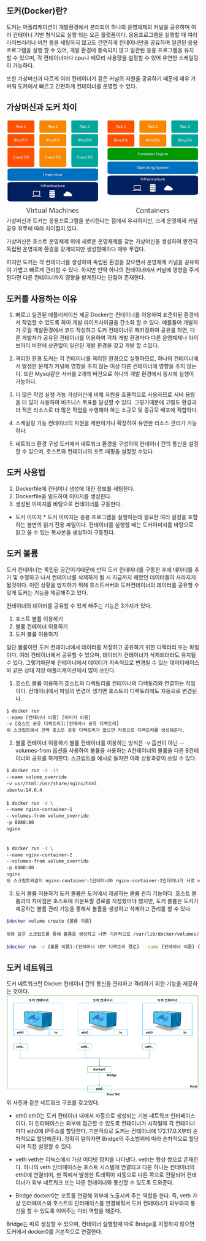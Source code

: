## 도커(Docker)란?

도커는 어플리케이션이 개발환경에서 분리되어 하나의 운영체제의 커널을 공유하며 여러 컨테이너 기반 형식으로 실행 되는 오픈 플랫폼이다. 응용프로그램을 실행할 때 여러 라이브러리나 버전 등을 세팅하지 않고도 간편하게 컨테이너만을 공유하며 일관된 응용 프로그램을 실행 할 수 있어, 개발 환경에 종속되지 않고 일관된 응용 프로그램을 유지 할 수 있으며, 각 컨테이너마다 cpu나 메모리 사용량을 설정할 수 있어 유연한 스케일링이 가능하다.

또한 가상머신과 다르게 여러 컨테이너가 같은 커널의 자원을 공유하기 때문에 매우 가벼워 도커에서 빠르고 간편하게 컨테이너를 운영할 수 있다.


## 가상머신과 도커 차이
<img src="./img.png">
가상머신과 도커는 응용프로그램을 분리한다는 점에서 유사하지만, 크게 운영체제 커널 공유 유무에 따라 차이점이 있다.

가상머신은 호스트 운영체제 위에 새로운 운영체제를 갖는 가상머신을 생성하여 완전히 독립된 운영체제 환경을 갖게되지만 생성할때마다 매우 무겁다.

하지만 도커는 각 컨테이너를 생성하여 독립된 환경을 갖으면서 운영체제 커널을 공유하여 가볍고 빠르게 관리할 수 있다. 하지만 만약 하나의 컨테이너에서 커널에 영향을 주게된다면 다른 컨테이너까지 영향을 받게된다는 단점이 존재한다.


## 도커를 사용하는 이유

1. 빠르고 일관된 애플리케이션 제공
   Docker는 컨테이너를 이용하여 표준화된 환경에서 작업할 수 있도록 하여 개발 라이프사이클을 간소화 할 수 있다. 예를들어 개발자가 로컬 개발환경에서 코드 작성하고 도커 컨테이너로 패키징하여 공유를 하면, 다른 개발자가 공유된 컨테이너를 이용하여 각자 개발 환경마다 다른 운영체제나 라이브러리 버전에 상관없이 일관된 개발 환경을 갖고 개발 할 수있다.

2. 격리된 환경
   도커는 각 컨테이너를 격리된 환경으로 실행하므로, 하나의 컨테이너에서 발생한 문제가 커널에 영향을 주지 않는 이상 다른 컨테이너에 영향을 주지 않는다. 또한 Mysql같은 서버를 2개의 버전으로 하나의 개발 환경에서 동시에 실행이 가능하다.

3. 더 많은 작업 실행 가능
   가상머신에 비해 자원을 효율적으로 사용하므로 서버 용량을 더 많이 사용하여 비즈니스 목표를 달성할 수 있다. 그렇기때문에 고밀도 환경과 더 적은 리소스로 더 많은 작업을 수행해야 하는 소규모 및 중규모 배포에 적합하다.

4. 스케일링 가능
   컨테이너의 자원을 제한하거나 확장하여 유연한 리소스 관리가 가능하다.

5. 네트워크 환경 구성
   도커에서 네트워크 환경을 구성하여 컨테이너 간의 통신을 설정할 수 있으며, 호스트와 컨테이너의 포트 매핑을 설정할 수있다.


## 도커 사용법
1. Dockerfile에 컨테이너 생성에 대한 정보를 세팅한다.
2. Dockerfile을 빌드하여 이미지를 생성한다.
3. 생성된 이미지를 바탕으로 컨테이너를 구동한다.

* 도커 이미지 *
  도커 이미지는 응용 프로그램을 실행하는데 필요한 여러 설정을 포함하는 불변의 읽기 전용 파일이다. 컨테이너를 실행할 때는 도커이미지를 바탕으로 읽고 쓸 수 있는 복사본을 생성하여 구동된다.


## 도커 볼륨
도커 컨테이너는 독립된 공간이기때문에 만약 도커 컨테이너를 구동한 후에 데이터를 추가 및 수정하고 나서 컨테이너를 삭제하게 될 시 지금까지 해왔던 데이터들이 사라지게 될것이다. 이런 상황을 방지하기 위해 호스트서버와 도커컨테이너의 데이터를 공유할 수 있게 도커는 기능을 제공해주고 있다.


컨테이너의 데이터를 공유할 수 있게 해주는 기능은 3가지가 있다.

1. 호스트 볼륨 이용하기
2. 볼륨 컨테이너 이용하기
3. 도커 볼륨 이용하기

일단 볼륨이란 도커 컨테이너에서 데이터를 저장하고 공유하기 위한 디렉터리 또는 파일이다. 여러 컨테이너에서 공유할 수 있으며, 데이터가 컨테이너가 삭제되더라도 유지될 수 있다. 그렇기때문에 컨테이너에서 데이터가 지속적으로 변경될 수 있는 데이터베이스와 같은 상태 저장 애플리케이션에서 많이 쓰인다.

1. 호스트 볼륨 이용하기
   호스트의 디렉토리를 컨테이너의 디렉토리와 연결하는 작업이다. 컨테이너에서 파일의 변경이 생기면 호스트의 디렉토리에도 자동으로 변경된다.

```bash
$ docker run
--name [컨테이너 이름] [이미지 이름]
-v [호스트 공유 디렉토리]:[컨테이너 공유 디렉토리]
위 스크립트에서 만약 호스트 공유 디렉토리가 없으면 자동으로 디렉토리를 생성해준다.
```

2. 볼륨 컨테이너 이용하기
   볼륨 컨테이너를 이용하는 방식은 -v 옵션이 아닌 --volumes-from 옵션을 사용하여 볼륨을 사용하는 A컨테이너의 볼륨을 다른 B컨테이너와 공유를 하게한다.
   스크립트를 예시로 들자면 아래 상황과같이 쓰일 수 있다.

```bash
$ docker run -d -it
--name volume_override
-v usr/html:/usr/share/nginx/html
ubuntu:14.0.4

$ docker run -d \
--name nginx-container-1
--volumes-from volume_override
-p 8080:80
nginx


$ docker run -d \
--name nginx-container-2
--volumes-from volume_override
-p 8080:80
nginx
위 스크립트와같이 nginx-container-1컨테이너와 nginx-container-2컨테이너가 서로 volume_override 컨테이너의 볼륨을 공유하고 있다.
```

3. 도커 볼륨 이용하기
   도커 볼륨은 도커에서 제공하는 볼륨 관리 기능이다. 호스트 볼륨과의 차이점은 호스트에 마운트할 경로를 지정했어야 했지만, 도커 볼륨은 도커가 제공하는 볼륨 관리 기능을 통해서 볼륨을 생성하고 삭제하고 관리를 할 수 있다.
```bash
$docker volume create {볼륨 이름}

위와 같은 스크립트를 통해 볼륨을 생성하고 나면 기본적으로 /var/lib/docker/volumes/{볼륨이름}/_data 디렉터리에 데이터가 저장되게 된다. 그 후에 호스트 디렉토리 연결하듯이 CLI를 사용하면 된다.

$docker run -v {볼륨 이름}:{컨테이너 내부 디렉토리 경로} --name {컨테이너 이름} {이미지 이름}
```

## 도커 네트워크
도커 네트워크란 Docker 컨테이너 간의 통신을 관리하고 격리하기 위한 기능을 제공하는 것이다.
<img src="img_1.png">
위 사진과 같은 네트워크 구조를 갖고있다.

- eth0 
  eth0는 도커 컨테이너 내에서 자동으로 생성되는 기본 네트워크 인터페이스이다. 이 인터페이스는 외부에 접근할 수 있도록 컨테이너가 시작될때 각 컨테이너마다 eth0에 IP주소를 할당한다. 기본적으로 도커는 컨테이너에 172.17.0.X부터 순차적으로 할당해준다. 정확히 말하자면 Bridge의 주소범위에 따라 순차적으로 할당되며 직접 설정할 수 있다.
- veth
  veth는 리눅스에서 가상 이더넷 장치를 나타낸다. veth는 항상 쌍으로 존재한다. 하나의 veth 인터페이스는 호스트 시스템에 연결되고 다른 하나는 컨테이너의 eth0에 연결되어, 한 쪽에서 발생한 트래픽이 자동으로 다른 쪽으로 전달되어 컨테이너가 외부 네트워크 또는 다른 컨테이너와 통신할 수 있도록 도와준다.

- Bridge
  docker0는 포트를 연결해 외부에 노출시켜 주는 역할을 한다. 즉, veth 가상 인터페이스와 호스트의 인터페이스를 연결해줘서 도커 컨테이너가 외부와의 통신을 할 수 있도록 이어주는 다리 역할을 해준다.

Bridge는 따로 생성할 수 있으며, 컨테이너 실행할때 따로 Bridge를 지정하지 않으면 도커에서 docker0를 기본적으로 연결한다.
